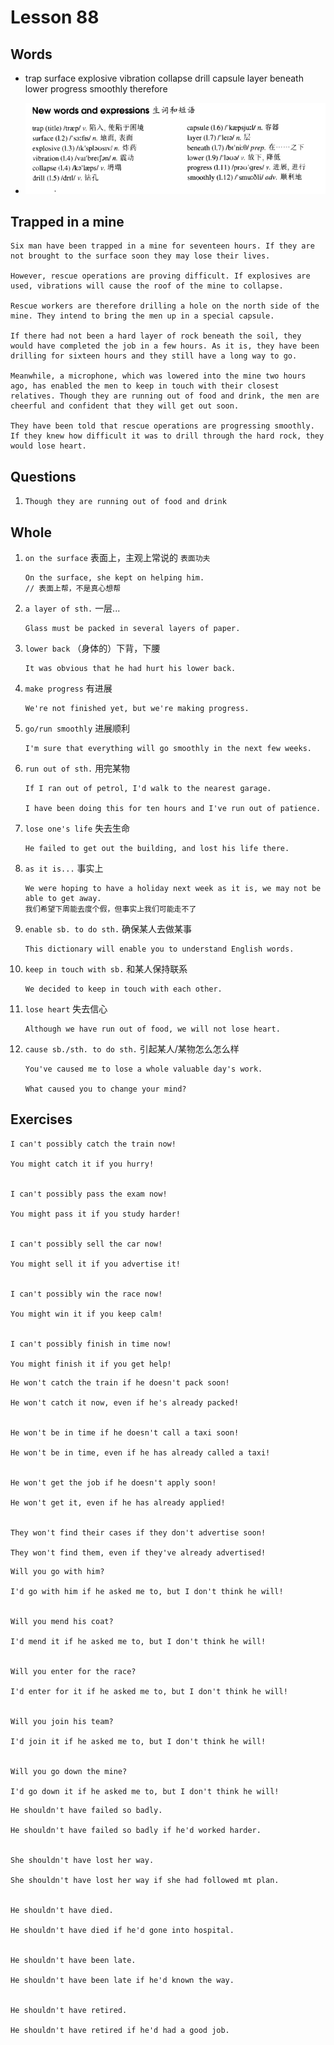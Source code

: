 # Lesson 88

## Words

- trap surface explosive vibration collapse drill capsule layer beneath lower progress smoothly therefore

- ![Words](../../../Images/Part2/09/words-88.png)

## Trapped in a mine

```
Six man have been trapped in a mine for seventeen hours. If they are not brought to the surface soon they may lose their lives.

However, rescue operations are proving difficult. If explosives are used, vibrations will cause the roof of the mine to collapse.

Rescue workers are therefore drilling a hole on the north side of the mine. They intend to bring the men up in a special capsule.

If there had not been a hard layer of rock beneath the soil, they would have completed the job in a few hours. As it is, they have been drilling for sixteen hours and they still have a long way to go.

Meanwhile, a microphone, which was lowered into the mine two hours ago, has enabled the men to keep in touch with their closest relatives. Though they are running out of food and drink, the men are cheerful and confident that they will get out soon.

They have been told that rescue operations are progressing smoothly. If they knew how difficult it was to drill through the hard rock, they would lose heart.
```

## Questions

1. `Though they are running out of food and drink`

## Whole

1. `on the surface` 表面上，主观上常说的 `表面功夫`

   ```
   On the surface, she kept on helping him.
   // 表面上帮，不是真心想帮
   ```

2. `a layer of sth.` 一层...

   ```
   Glass must be packed in several layers of paper.
   ```

3. `lower back` （身体的）下背，下腰

   ```
   It was obvious that he had hurt his lower back.
   ```

4. `make progress` 有进展

   ```
   We're not finished yet, but we're making progress.
   ```

5. `go/run smoothly` 进展顺利

   ```
   I'm sure that everything will go smoothly in the next few weeks.
   ```

6. `run out of sth.` 用完某物

   ```
   If I ran out of petrol, I'd walk to the nearest garage.

   I have been doing this for ten hours and I've run out of patience.
   ```

7. `lose one's life` 失去生命

   ```
   He failed to get out the building, and lost his life there.
   ```

8. `as it is...` 事实上

   ```
   We were hoping to have a holiday next week as it is, we may not be able to get away.
   我们希望下周能去度个假，但事实上我们可能走不了
   ```

9. `enable sb. to do sth.` 确保某人去做某事

   ```
   This dictionary will enable you to understand English words.
   ```

10. `keep in touch with sb.` 和某人保持联系

    ```
    We decided to keep in touch with each other.
    ```

11. `lose heart` 失去信心

    ```
    Although we have run out of food, we will not lose heart.
    ```

12. `cause sb./sth. to do sth.` 引起某人/某物怎么怎么样

    ```
    You've caused me to lose a whole valuable day's work.

    What caused you to change your mind?
    ```

## Exercises

```
I can't possibly catch the train now!

You might catch it if you hurry!


I can't possibly pass the exam now!

You might pass it if you study harder!


I can't possibly sell the car now!

You might sell it if you advertise it!


I can't possibly win the race now!

You might win it if you keep calm!


I can't possibly finish in time now!

You might finish it if you get help!
```

```
He won't catch the train if he doesn't pack soon!

He won't catch it now, even if he's already packed!


He won't be in time if he doesn't call a taxi soon!

He won't be in time, even if he has already called a taxi!


He won't get the job if he doesn't apply soon!

He won't get it, even if he has already applied!


They won't find their cases if they don't advertise soon!

They won't find them, even if they've already advertised!
```

```
Will you go with him?

I'd go with him if he asked me to, but I don't think he will!


Will you mend his coat?

I'd mend it if he asked me to, but I don't think he will!


Will you enter for the race?

I'd enter for it if he asked me to, but I don't think he will!


Will you join his team?

I'd join it if he asked me to, but I don't think he will!


Will you go down the mine?

I'd go down it if he asked me to, but I don't think he will!
```

```
He shouldn't have failed so badly.

He shouldn't have failed so badly if he'd worked harder.


She shouldn't have lost her way.

She shouldn't have lost her way if she had followed mt plan.


He shouldn't have died.

He shouldn't have died if he'd gone into hospital.


He shouldn't have been late.

He shouldn't have been late if he'd known the way.


He shouldn't have retired.

He shouldn't have retired if he'd had a good job.
```
